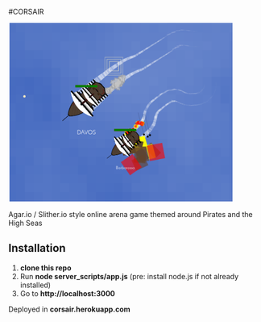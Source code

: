 #CORSAIR

![alt text](https://raw.githubusercontent.com/JayRod12/corsair/master/gameplay.png "Gameplay image")

Agar.io / Slither.io style online arena game themed around Pirates and the High Seas


## Installation



1. **clone this repo**
2. Run **node server_scripts/app.js** (pre: install node.js if not already installed)
3. Go to **http://localhost:3000**

Deployed in **corsair.herokuapp.com**
